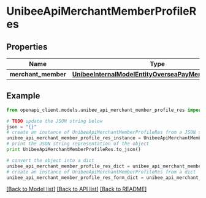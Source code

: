 # UnibeeApiMerchantMemberProfileRes


## Properties

Name | Type | Description | Notes
------------ | ------------- | ------------- | -------------
**merchant_member** | [**UnibeeInternalModelEntityOverseaPayMerchantMember**](UnibeeInternalModelEntityOverseaPayMerchantMember.md) |  | [optional] 

## Example

```python
from openapi_client.models.unibee_api_merchant_member_profile_res import UnibeeApiMerchantMemberProfileRes

# TODO update the JSON string below
json = "{}"
# create an instance of UnibeeApiMerchantMemberProfileRes from a JSON string
unibee_api_merchant_member_profile_res_instance = UnibeeApiMerchantMemberProfileRes.from_json(json)
# print the JSON string representation of the object
print UnibeeApiMerchantMemberProfileRes.to_json()

# convert the object into a dict
unibee_api_merchant_member_profile_res_dict = unibee_api_merchant_member_profile_res_instance.to_dict()
# create an instance of UnibeeApiMerchantMemberProfileRes from a dict
unibee_api_merchant_member_profile_res_form_dict = unibee_api_merchant_member_profile_res.from_dict(unibee_api_merchant_member_profile_res_dict)
```
[[Back to Model list]](../README.md#documentation-for-models) [[Back to API list]](../README.md#documentation-for-api-endpoints) [[Back to README]](../README.md)


